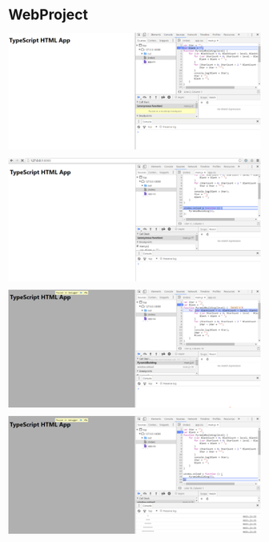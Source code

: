 # WebProject

![](https://github.com/Azuresongcts/WebProject/blob/master/PrintScreen/1.png)

![](https://github.com/Azuresongcts/WebProject/blob/master/PrintScreen/2.png)

![](https://github.com/Azuresongcts/WebProject/blob/master/PrintScreen/%E5%BE%AE%E4%BF%A1%E6%88%AA%E5%9B%BE_20160927092510.png)

![](https://github.com/Azuresongcts/WebProject/blob/master/PrintScreen/%E5%BE%AE%E4%BF%A1%E6%88%AA%E5%9B%BE_20160927092935.png)
